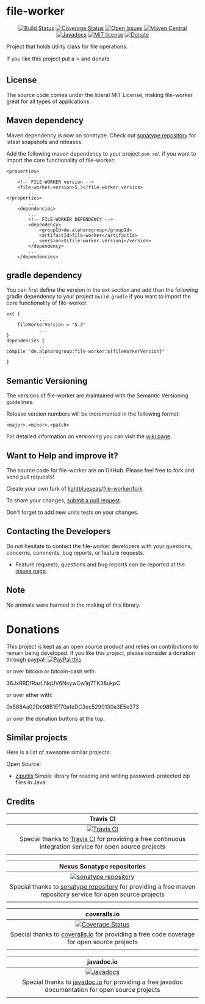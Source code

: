 # file-worker

<div align="center">

[![Build Status](https://travis-ci.org/lightblueseas/file-worker.svg?branch=develop)](https://travis-ci.org/lightblueseas/file-worker) 
[![Coverage Status](https://coveralls.io/repos/github/lightblueseas/file-worker/badge.svg?branch=develop)](https://coveralls.io/github/lightblueseas/file-worker?branch=develop)
[![Open Issues](https://img.shields.io/github/issues/lightblueseas/file-worker.svg?style=flat)](https://github.com/lightblueseas/file-worker/issues)
[![Maven Central](https://maven-badges.herokuapp.com/maven-central/de.alpharogroup/file-worker/badge.svg)](https://maven-badges.herokuapp.com/maven-central/de.alpharogroup/file-worker)
[![Javadocs](http://www.javadoc.io/badge/de.alpharogroup/file-worker.svg)](http://www.javadoc.io/doc/de.alpharogroup/file-worker)
[![MIT license](http://img.shields.io/badge/license-MIT-brightgreen.svg?style=flat)](http://opensource.org/licenses/MIT)
[![Donate](https://img.shields.io/badge/donate-❤-ff2244.svg)](https://www.paypal.com/cgi-bin/webscr?cmd=_s-xclick&hosted_button_id=GVBTWLRAZ7HB8)

</div>

Project that holds utility class for file operations.

If you like this project put a ⭐ and donate

## License

The source code comes under the liberal MIT License, making file-worker great for all types of applications.

## Maven dependency

Maven dependency is now on sonatype.
Check out [sonatype repository](https://oss.sonatype.org/index.html#nexus-search;gav~de.alpharogroup~file-worker~~~) for latest snapshots and releases.

Add the following maven dependency to your project `pom.xml` if you want to import the core functionality of file-worker:

	<properties>
			...
		<!-- FILE-WORKER version -->
		<file-worker.version>5.3</file-worker.version>
			...
	</properties>
			...
		<dependencies>
			...
			<!-- FILE-WORKER DEPENDENCY -->
			<dependency>
				<groupId>de.alpharogroup</groupId>
				<artifactId>file-worker</artifactId>
				<version>${file-worker.version}</version>
			</dependency>
			...
		</dependencies>
	
			
## gradle dependency

You can first define the version in the ext section and add than the following gradle dependency to your project `build.gradle` if you want to import the core functionality of file-worker:

```
ext {
			...
    fileWorkerVersion = "5.3"
			...
}
dependencies {
			...
compile "de.alpharogroup:file-worker:${fileWorkerVersion}"
			...
}
```

## Semantic Versioning

The versions of file-worker are maintained with the Semantic Versioning guidelines.

Release version numbers will be incremented in the following format:

`<major>.<minor>.<patch>`

For detailed information on versioning you can visit the [wiki page](https://github.com/lightblueseas/mvn-parent-projects/wiki/Semantic-Versioning).


## Want to Help and improve it? ###

The source code for file-worker are on GitHub. Please feel free to fork and send pull requests!

Create your own fork of [lightblueseas/file-worker/fork](https://github.com/lightblueseas/file-worker/fork)

To share your changes, [submit a pull request](https://github.com/lightblueseas/file-worker/pull/new/develop).

Don't forget to add new units tests on your changes.

## Contacting the Developers

Do not hesitate to contact the file-worker developers with your questions, concerns, comments, bug reports, or feature requests.
- Feature requests, questions and bug reports can be reported at the [issues page](https://github.com/lightblueseas/file-worker/issues).

## Note

No animals were harmed in the making of this library.

# Donations

This project is kept as an open source product and relies on contributions to remain being developed. 
If you like this project, please consider a donation through paypal: <a href="https://www.paypal.com/cgi-bin/webscr?cmd=_s-xclick&hosted_button_id=B37J9DZF6G9ZC" target="_blank">
<img src="https://www.paypalobjects.com/en_US/GB/i/btn/btn_donateCC_LG.gif" alt="PayPal this" title="PayPal – The safer, easier way to pay online!" border="0" />
</a>

or over bitcoin or bitcoin-cash with:

36JxRRDfRazLNqUV6NsywCw1q7TK38ukpC

or over ether with:

0x588Aa02De98B1Ef70afeDC3ec5290130a3E5e273

or over the donation buttons at the top.

## Similar projects

Here is a list of awesome similar projects:

Open Source:

 * [ziputils](https://bitbucket.org/matulic/ziputils) Simple library for reading and writing password-protected zip files in Java

## Credits

|**Travis CI**|
|     :---:      |
|[![Travis CI](https://travis-ci.com/images/logos/TravisCI-Full-Color.png)](https://coveralls.io/github/lightblueseas/file-worker?branch=develop)|
|Special thanks to [Travis CI](https://travis-ci.org) for providing a free continuous integration service for open source projects|
|     <img width=1000/>     |

|**Nexus Sonatype repositories**|
|     :---:      |
|[![sonatype repository](https://img.shields.io/nexus/r/https/oss.sonatype.org/de.alpharogroup/file-worker.svg?style=for-the-badge)](https://oss.sonatype.org/index.html#nexus-search;gav~de.alpharogroup~file-worker~~~)|
|Special thanks to [sonatype repository](https://www.sonatype.com) for providing a free maven repository service for open source projects|
|     <img width=1000/>     |

|**coveralls.io**|
|     :---:      |
|[![Coverage Status](https://coveralls.io/repos/github/lightblueseas/file-worker/badge.svg?branch=develop)](https://coveralls.io/github/lightblueseas/file-worker?branch=develop)|
|Special thanks to [coveralls.io](https://coveralls.io) for providing a free code coverage for open source projects|
|     <img width=1000/>     |

|**javadoc.io**|
|     :---:      |
|[![Javadocs](http://www.javadoc.io/badge/de.alpharogroup/file-worker.svg)](http://www.javadoc.io/doc/de.alpharogroup/file-worker)|
|Special thanks to [javadoc.io](http://www.javadoc.io) for providing a free javadoc documentation for open source projects|
|     <img width=1000/>     |




